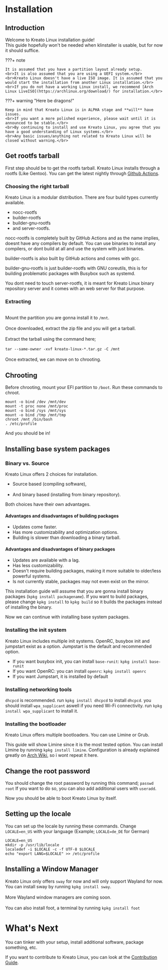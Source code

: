# Installation

## Introduction 

Welcome to Kreato Linux installation guide! 
<br>This guide hopefully won't be needed when klinstaller is usable, but for now it should suffice.</br>

???+ note

    It is assumed that you have a partition layout already setup.
    <br>It is also assumed that you are using a UEFI system.</br>
    <br>Kreato Linux doesn't have a live ISO image. It is assumed that you would start the installation from another Linux installation.</br>
    <br>If you do not have a working Linux install, we recommend [Arch Linux LiveISO](https://archlinux.org/download/) for installation.</br>

???+ warning "Here be dragons!"

    Keep in mind that Kreato Linux is in ALPHA stage and **will** have issues.
    <br>If you want a more polished experience, please wait until it is announced to be stable.</br>
    <br>By continuing to install and use Kreato Linux, you agree that you have a good understanding of Linux systems.</br>
    <br>Any basic issues/anything not related to Kreato Linux will be closed without warning.</br>


## Get rootfs tarball
First step should be to get the rootfs tarball. Kreato Linux installs through a rootfs (Like Gentoo). You can get the latest nightly through [Github Actions](https://github.com/kreatolinux/src/actions/workflows/build-rootfs.yml?query=is%3Asuccess).

### Choosing the right tarball
Kreato Linux is a modular distribution. There are four build types currently available.

* nocc-rootfs
* builder-rootfs
* builder-gnu-rootfs
* and server-rootfs.

nocc-rootfs is completely built by GitHub Actions and as the name implies, doesnt have any compilers by default. You can use binaries to install any compilers, or dont build at all and use the system with just binaries.

builder-rootfs is also built by GitHub actions and comes with gcc.

builder-gnu-rootfs is just builder-rootfs with GNU coreutils, this is for building problematic packages with Busybox such as systemd.

You dont need to touch server-rootfs, it is meant for Kreato Linux binary repository server and it comes with an web server for that purpose.

### Extracting
<br>Mount the partition you are gonna install it to `/mnt`.</br>
<br>Once downloaded, extract the zip file and you will get a tarball.</br>
<br>Extract the tarball using the command here;</br>
<br>`tar --same-owner -xvf kreato-linux-*.tar.gz -C /mnt`</br>
<br>Once extracted, we can move on to chrooting.</br>

## Chrooting
Before chrooting, mount your EFI partition to `/boot`.
Run these commands to chroot.

```
mount -o bind /dev /mnt/dev
mount -t proc none /mnt/proc
mount -o bind /sys /mnt/sys
mount -o bind /tmp /mnt/tmp
chroot /mnt /bin/bash
. /etc/profile
```

And you should be in! 

## Installing base system packages

### Binary vs. Source
Kreato Linux offers 2 choices for installation.<br>
* Source based (compiling software),</br><br>
* And binary based (installing from binary repository).</br>

Both choices have their own advantages.

#### Advantages and disadvantages of building packages
* Updates come faster.
* Has more customizability and optimization options.
* Building is slower than downloading a binary tarball.

#### Advantages and disadvantages of binary packages
* Updates are available with a lag.
* Has less customizability.
* Doesn't require building packages, making it more suitable to older/less powerful systems.
* Is not currently stable, packages may not even exist on the mirror.

This installation guide will assume that you are gonna install binary packages (`kpkg install packagename`). If you want to build packages, please change `kpkg install` to `kpkg build` so it builds the packages instead of installing the binary.

Now we can continue with installing base system packages.

### Installing the init system
Kreato Linux includes multiple init systems. OpenRC, busybox init and jumpstart exist as a option. Jumpstart is the default and recommended option. 

* If you want busybox init, you can install `base-runit`: `kpkg install base-runit`
* If you want OpenRC: you can install `openrc`: `kpkg install openrc`
* If you want Jumpstart, it is installed by default

### Installing networking tools
`dhcpcd` is recommended. run `kpkg install dhcpcd` to install `dhcpcd`.
you should install `wpa_supplicant` aswell if you need Wi-Fi connectivity. run `kpkg install wpa_supplicant` to install it.

<!---
### Building the kernel
You can either build your own kernel or use Kreato Linux's kernel, that uses Arch Linux's kernel configuration.
It is recommended to build your own kernel, since it will be much more minimal and will compile faster.
You can run `kpkg install linux-arch` to install the prebuilt kernel.
As for building your own kernel, you can check out [This video](https://www.youtube.com/watch?v=NVWVHiLx1sU).
-->

### Installing the bootloader
Kreato Linux offers multiple bootloaders.
You can use Limine or Grub.

This guide will show Limine since it is the most tested option.
You can install Limine by running `kpkg install limine`.
Configuration is already explained greatly on [Arch Wiki](https://wiki.archlinux.org/title/Limine), so i wont repeat it here.

## Change the root password
You should change the root password by running this command;
`passwd root`
If you want to do so, you can also add additional users with `useradd`.

Now you should be able to boot Kreato Linux by itself.

## Setting up the locale
You can set up the locale by running these commands. Change `LOCALE=en_US` with your language (Example; `LOCALE=de_DE` for German)

```
LOCALE=en_US
mkdir -p /usr/lib/locale
localedef -i $LOCALE -c -f UTF-8 $LOCALE
echo "export LANG=$LOCALE" >> /etc/profile
```

## Installing a Window Manager
Kreato Linux only offers `sway` for now and will only support Wayland for now.
<br>You can install sway by running `kpkg install sway`.</br>
<br>More Wayland window managers are coming soon.</br>
<br>You can also install foot, a terminal by running `kpkg install foot`</br>

# What's Next
You can tinker with your setup, install additional software, package something, etc.

If you want to contribute to Kreato Linux, you can look at the [Contribution Guide](./contributing/index.md).
